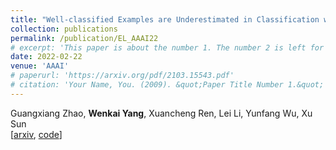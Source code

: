 ```yaml
---
title: "Well-classified Examples are Underestimated in Classification with Deep Neural Networks"
collection: publications
permalink: /publication/EL_AAAI22
# excerpt: 'This paper is about the number 1. The number 2 is left for future work.'
date: 2022-02-22
venue: 'AAAI'
# paperurl: 'https://arxiv.org/pdf/2103.15543.pdf'
# citation: 'Your Name, You. (2009). &quot;Paper Title Number 1.&quot; <i>Journal 1</i>. 1(1).'
---
```


Guangxiang Zhao, **Wenkai Yang**, Xuancheng Ren, Lei Li, Yunfang Wu, Xu Sun  
[[arxiv](https://arxiv.org/pdf/2110.06537.pdf), [code](https://github.com/lancopku/well-classified-examples-are-underestimated)] 

